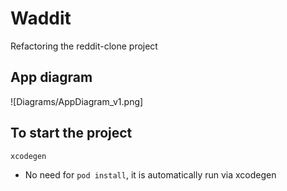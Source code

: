 # Waddit

Refactoring the reddit-clone project


## App diagram

![Diagrams/AppDiagram_v1.png]


## To start the project

```
xcodegen
```
- No need for `pod install`, it is automatically run via xcodegen

